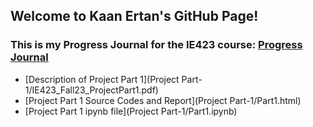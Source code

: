 ## Welcome to Kaan Ertan's GitHub Page!

### This is my Progress Journal for the IE423 course: [Progress Journal](https://bu-ie-423.github.io/fall-23-kaanertan/)

* [Description of Project Part 1](Project Part-1/IE423_Fall23_ProjectPart1.pdf)
* [Project Part 1 Source Codes and Report](Project Part-1/Part1.html)
* [Project Part 1 ipynb file](Project Part-1/Part1.ipynb)
